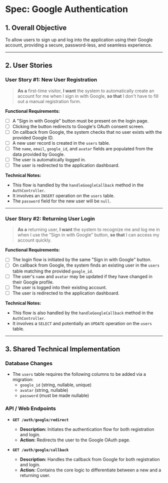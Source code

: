 # Spec: Google Authentication

## 1. Overall Objective

To allow users to sign up and log into the application using their Google account, providing a secure, password-less, and seamless experience.

---

## 2. User Stories

### User Story #1: New User Registration
> **As a** first-time visitor, **I want** the system to automatically create an account for me when I sign in with Google, **so that** I don't have to fill out a manual registration form.

**Functional Requirements:**
- [ ] A "Sign in with Google" button must be present on the login page.
- [ ] Clicking the button redirects to Google's OAuth consent screen.
- [ ] On callback from Google, the system checks that no user exists with the provided Google ID.
- [ ] A new user record is created in the `users` table.
- [ ] The `name`, `email`, `google_id`, and `avatar` fields are populated from the data provided by Google.
- [ ] The user is automatically logged in.
- [ ] The user is redirected to the application dashboard.

**Technical Notes:**
- This flow is handled by the `handleGoogleCallback` method in the `AuthController`.
- It involves an `INSERT` operation on the `users` table.
- The `password` field for the new user will be `null`.

---

### User Story #2: Returning User Login
> **As a** returning user, **I want** the system to recognize me and log me in when I use the "Sign in with Google" button, **so that** I can access my account quickly.

**Functional Requirements:**
- [ ] The login flow is initiated by the same "Sign in with Google" button.
- [ ] On callback from Google, the system finds an existing user in the `users` table matching the provided `google_id`.
- [ ] The user's `name` and `avatar` may be updated if they have changed in their Google profile.
- [ ] The user is logged into their existing account.
- [ ] The user is redirected to the application dashboard.

**Technical Notes:**
- This flow is also handled by the `handleGoogleCallback` method in the `AuthController`.
- It involves a `SELECT` and potentially an `UPDATE` operation on the `users` table.

---

## 3. Shared Technical Implementation

### Database Changes

- The `users` table requires the following columns to be added via a migration:
  - `google_id` (string, nullable, unique)
  - `avatar` (string, nullable)
  - `password` (must be made nullable)

### API / Web Endpoints

- **`GET /auth/google/redirect`**
  - **Description:** Initiates the authentication flow for both registration and login.
  - **Action:** Redirects the user to the Google OAuth page.

- **`GET /auth/google/callback`**
  - **Description:** Handles the callback from Google for both registration and login.
  - **Action:** Contains the core logic to differentiate between a new and a returning user.
